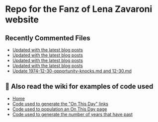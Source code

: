 # Repo for the Fanz of Lena Zavaroni website

## Recently Commented Files
<!-- BLOG-POST-LIST:START -->
- [Updated with the latest blog posts](https://github.com/FanzOfLenaZavaroni/fanzoflenazavaroni.github.io/commit/d812a1b276d066b5a4a86315a8873f7edf3dc764)
- [Updated with the latest blog posts](https://github.com/FanzOfLenaZavaroni/fanzoflenazavaroni.github.io/commit/4e1db72552a97ebf168cb2485aba5d6c2fedbea1)
- [Updated with the latest blog posts](https://github.com/FanzOfLenaZavaroni/fanzoflenazavaroni.github.io/commit/5c30594a9313c369b9593bfb95b24ab1b874c16e)
- [Updated with the latest blog posts](https://github.com/FanzOfLenaZavaroni/fanzoflenazavaroni.github.io/commit/6d9b1d6f01f44d55fd831f7265d33effcd20aa0a)
- [Update 1974-12-30-opportunity-knocks.md and 12-30.md](https://github.com/FanzOfLenaZavaroni/fanzoflenazavaroni.github.io/commit/3bd1c6f8790cc50b25d1fb8a80fba15e19c74cc4)
<!-- BLOG-POST-LIST:END -->

## :notebook: Also read the wiki for examples of code used
* [Home](https://github.com/FanzOfLenaZavaroni/fanzoflenazavaroni.github.io/wiki)
* [Code used to generate the "On This Day" links](https://github.com/FanzOfLenaZavaroni/fanzoflenazavaroni.github.io/wiki/On-This-Day-Code)
* [Code used to population an On This Day page](https://github.com/FanzOfLenaZavaroni/fanzoflenazavaroni.github.io/wiki/Code-used-to-population-an-On-This-Day-page)
* [Code used to generate the number of years that have past](https://github.com/FanzOfLenaZavaroni/fanzoflenazavaroni.github.io/wiki/Number-of-years-gone-by-code)

